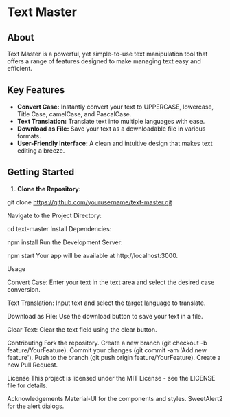 # Text Master

## About

Text Master is a powerful, yet simple-to-use text manipulation tool that offers a range of features designed to make managing text easy and efficient.

## Key Features

- **Convert Case:** Instantly convert your text to UPPERCASE, lowercase, Title Case, camelCase, and PascalCase.
- **Text Translation:** Translate text into multiple languages with ease.
- **Download as File:** Save your text as a downloadable file in various formats.
- **User-Friendly Interface:** A clean and intuitive design that makes text editing a breeze.

## Getting Started

1. **Clone the Repository:**

git clone https://github.com/yourusername/text-master.git

Navigate to the Project Directory:

cd text-master
Install Dependencies:

npm install
Run the Development Server:

npm start
Your app will be available at http://localhost:3000.

Usage

Convert Case: Enter your text in the text area and select the desired case conversion.

Text Translation: Input text and select the target language to translate.

Download as File: Use the download button to save your text in a file.

Clear Text: Clear the text field using the clear button.

Contributing
Fork the repository.
Create a new branch (git checkout -b feature/YourFeature).
Commit your changes (git commit -am 'Add new feature').
Push to the branch (git push origin feature/YourFeature).
Create a new Pull Request.

License
This project is licensed under the MIT License - see the LICENSE file for details.

Acknowledgements
Material-UI for the components and styles.
SweetAlert2 for the alert dialogs.

